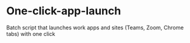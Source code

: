 # One-click-app-launch
Batch script that launches work apps and sites (Teams, Zoom, Chrome tabs) with one click
